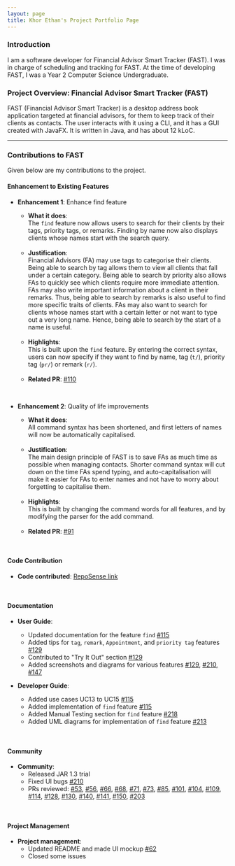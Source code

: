 ```yaml
---
layout: page
title: Khor Ethan's Project Portfolio Page
---
```

### Introduction

I am a software developer for Financial Advisor Smart Tracker (FAST). I was in charge of scheduling and tracking for FAST.
At the time of developing FAST, I was a Year 2 Computer Science Undergraduate.

### Project Overview: Financial Advisor Smart Tracker (FAST)

FAST (Financial Advisor Smart Tracker) is a desktop address book application targeted at financial advisors, for
them to keep track of their clients as contacts. The user interacts with it using a CLI, and it has a GUI created with
JavaFX. It is written in Java, and has about 12 kLoC.

---

### Contributions to FAST

Given below are my contributions to the project.

#### Enhancement to Existing Features

* **Enhancement 1**: Enhance find feature
  * **What it does**:<br>
  The `find` feature now allows users to search for their clients by their tags, priority tags, or remarks. Finding by name
  now also displays clients whose names start with the search query.
  
  <br>
  
  * **Justification**: <br>
  Financial Advisors (FA) may use tags to categorise their clients. Being able to search by tag allows them to view all
  clients that fall under a certain category. Being able to search by priority also allows FAs to quickly see which clients
  require more immediate attention. FAs may also write important information about a client in their remarks. Thus, being able
  to search by remarks is also useful to find more specific traits of clients. FAs may also want to search for clients whose
  names start with a certain letter or not want to type out a very long name. Hence, being able to search by the start of a name
  is useful.
  
  <br>
  
  * **Highlights**: <br>
  This is built upon the `find` feature. By entering the correct syntax, users can now specify if they want to find by name,
  tag (`t/`), priority tag (`pr/`) or remark (`r/`).
  
  <br> 
  
  * **Related PR**: [\#110](https://github.com/AY2122S1-CS2103T-T09-4/tp/pull/110)

<br>

* **Enhancement 2**: Quality of life improvements
  * **What it does**:<br>
  All command syntax has been shortened, and first letters of names will now be automatically capitalised.
  
  <br>
  
  * **Justification**: <br>
  The main design principle of FAST is to save FAs as much time as possible when managing contacts. Shorter command syntax will
  cut down on the time FAs spend typing, and auto-capitalisation will make it easier for FAs to enter names and not have to worry
  about forgetting to capitalise them.
  
  <br>
  
  * **Highlights**: <br>
  This is built by changing the command words for all features, and by modifying the parser for the add command.
  
  <br> 
  
  * **Related PR**: [\#91](https://github.com/AY2122S1-CS2103T-T09-4/tp/pull/91)
  
<br>
  
#### Code Contribution

* **Code contributed**: [RepoSense link](https://nus-cs2103-ay2122s1.github.io/tp-dashboard/?search=t09-4&sort=groupTitle&sortWithin=title&timeframe=commit&mergegroup=AY2122S1-CS2103T-T09-1%2Ftp%5Bmaster%5D~AY2122S1-CS2103T-T09-2%2Ftp%5Bmaster%5D~AY2122S1-CS2103T-T09-3%2Ftp%5Bmaster%5D&groupSelect=groupByRepos&breakdown=true&checkedFileTypes=docs~functional-code~test-code~other&since=2021-09-17)

<br>

#### Documentation


* **User Guide**:
  * Updated documentation for the feature `find` [\#115](https://github.com/AY2122S1-CS2103T-T09-4/tp/pull/115)
  * Added tips for `tag`, `remark`, `Appointment`, and `priority tag` features [\#129](https://github.com/AY2122S1-CS2103T-T09-4/tp/pull/129)
  * Contributed to "Try It Out" section [\#129](https://github.com/AY2122S1-CS2103T-T09-4/tp/pull/129)
  * Added screenshots and diagrams for various features [\#129](https://github.com/AY2122S1-CS2103T-T09-4/tp/pull/129), [\#210](https://github.com/AY2122S1-CS2103T-T09-4/tp/pull/210), [\#147](https://github.com/AY2122S1-CS2103T-T09-4/tp/pull/147)
  
  
* **Developer Guide**:
  * Added use cases UC13 to UC15 [\#115](https://github.com/AY2122S1-CS2103T-T09-4/tp/pull/115)
  * Added implementation of `find` feature [\#115](https://github.com/AY2122S1-CS2103T-T09-4/tp/pull/115)
  * Added Manual Testing section for `find` feature [\#218](https://github.com/AY2122S1-CS2103T-T09-4/tp/pull/218)
  * Added UML diagrams for implementation of `find` feature [\#213](https://github.com/AY2122S1-CS2103T-T09-4/tp/pull/213)
  
<br>

#### Community

* **Community**:
    * Released JAR 1.3 trial
    * Fixed UI bugs [\#210](https://github.com/AY2122S1-CS2103T-T09-4/tp/pull/210)
    * PRs reviewed: [\#53](https://github.com/AY2122S1-CS2103T-T09-4/tp/pull/53), [\#56](https://github.com/AY2122S1-CS2103T-T09-4/tp/pull/56), 
    [\#66](https://github.com/AY2122S1-CS2103T-T09-4/tp/pull/66), [\#68](https://github.com/AY2122S1-CS2103T-T09-4/tp/pull/68), 
    [\#71](https://github.com/AY2122S1-CS2103T-T09-4/tp/pull/71), [\#73](https://github.com/AY2122S1-CS2103T-T09-4/tp/pull/73),
    [\#85](https://github.com/AY2122S1-CS2103T-T09-4/tp/pull/85), [\#101](https://github.com/AY2122S1-CS2103T-T09-4/tp/pull/101),
    [\#104](https://github.com/AY2122S1-CS2103T-T09-4/tp/pull/104), [\#109](https://github.com/AY2122S1-CS2103T-T09-4/tp/pull/109),
    [\#114](https://github.com/AY2122S1-CS2103T-T09-4/tp/pull/114), [\#128](https://github.com/AY2122S1-CS2103T-T09-4/tp/pull/128),
    [\#130](https://github.com/AY2122S1-CS2103T-T09-4/tp/pull/130), [\#140](https://github.com/AY2122S1-CS2103T-T09-4/tp/pull/140),
    [\#141](https://github.com/AY2122S1-CS2103T-T09-4/tp/pull/141), [\#150](https://github.com/AY2122S1-CS2103T-T09-4/tp/pull/150),
    [\#203](https://github.com/AY2122S1-CS2103T-T09-4/tp/pull/203)

<br>

#### Project Management

* **Project management**:
    * Updated README and made UI mockup [\#62](https://github.com/AY2122S1-CS2103T-T09-4/tp/pull/62)
    * Closed some issues
